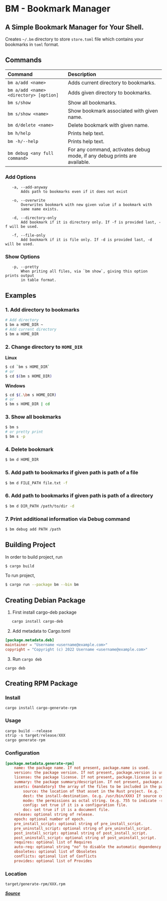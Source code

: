 # BM - Bookmark Manager
## A Simple Bookmark Manager for Your Shell.

Creates `~/.bm` directory to store `store.toml` file which contains your bookmarks in
`toml` format.

## Commands
| Command                                | Description                                                               |
|:---------------------------------------|:--------------------------------------------------------------------------|
| `bm a/add <name>                     ` | Adds current directory to bookmarks.                                      |
| `bm a/add <name> <directory> [option]` | Adds given directory to bookmarks.                                        |
| `bm s/show                           ` | Show all bookmarks.                                                       |
| `bm s/show <name>                    ` | Show bookmark associated with given name.                                 |
| `bm d/delete <name>                  ` | Delete bookmark with given name.                                          |
| `bm h/help                           ` | Prints help text.                                                         |
| `bm -h/--help                        ` | Prints help text.                                                         |
| `bm debug <any full command>         ` | For any command, activates debug mode, if any debug prints are available. |

### Add Options
```
   -a, --add-anyway
       Adds path to bookmarks even if it does not exist
   
   -o, --overwrite
       Overwrites bookmark with new given value if a bookmark with
       same name exists.
       
   -d, --directory-only
       Add bookmark if it is directory only. If -f is provided last, -f will be used.
       
   -f, --file-only 
       Add bookmark if it is file only. If -d is provided last, -d will be used.
```

### Show Options
```
   -p, --pretty
       When priting all files, via `bm show`, giving this option prints output
       in table format.
```

## Examples

### 1. Add directory to bookmarks
```bash
# Add directory 
$ bm a HOME_DIR ~ 
# Add current directory
$ bm a HOME_DIR 
```

### 2. Change directory to `HOME_DIR`
**Linux**
```bash
$ cd `bm s HOME_DIR`
# or
$ cd $(bm s HOME_DIR)
```

**Windows**
```bash
$ cd $(.\bm s HOME_DIR)
# or
$ bm s HOME_DIR | cd
```

### 3. Show all bookmarks
```bash
$ bm s
# or pretty print
$ bm s -p
```

### 4. Delete bookmark
```bash
$ bm d HOME_DIR 
```

### 5. Add path to bookmarks if given path is path of a file
```bash
$ bm d FILE_PATH file.txt -f
```

### 6. Add path to bookmarks if given path is path of a directory
```bash
$ bm d DIR_PATH /path/to/dir -d
```

### 7. Print additional information via Debug command
```bash
$ bm debug add PATH /path
```

## Building Project
In order to build project, run

```bash
$ cargo build
```

To run project,

```bash
$ cargo run --package bm --bin bm
```

## Creating Debian Package
1. First install cargo-deb package
```bash
   cargo install cargo-deb 
```

2. Add metadata to Cargo.toml
```toml
[package.metadata.deb]
maintainer = "Username <username@example.com>"
copyright = "Copyright (c) 2022 Username <username@example.com>"
```

3. Run `cargo deb`
```
cargo deb
```

## Creating RPM Package

### Install

```cargo install cargo-generate-rpm```

### Usage

```rust
cargo build --release
strip -s target/release/XXX
cargo generate-rpm
```

### Configuration

``` toml
[package.metadata.generate-rpm]
    name: the package name. If not present, package.name is used.
    version: the package version. If not present, package.version is used.
    license: the package license. If not present, package.license is used.
    summary: the package summary/description. If not present, package.description is used.
    assets: (mandatory) the array of the files to be included in the package
        source: the location of that asset in the Rust project. (e.g. target/release/XXX) Wildcard character * is allowed.
        dest: the install-destination. (e.g. /usr/bin/XXX) If source contains wildcard character *, it must be a directory, not a file path.
        mode: the permissions as octal string. (e.g. 755 to indicate -rwxr-xr-x)
        config: set true if it is a configuration file.
        doc: set true if it is a document file.
    release: optional string of release.
    epoch: optional number of epoch.
    pre_install_script: optional string of pre_install_script.
    pre_uninstall_script: optional string of pre_uninstall_script.
    post_install_script: optional string of post_install_script.
    post_uninstall_script: optional string of post_uninstall_script.
    requires: optional list of Requires
    auto-req: optional string "no" to disable the automatic dependency process
    obsoletes: optional list of Obsoletes
    conflicts: optional list of Conflicts
    provides: optional list of Provides
```

### Location
```target/generate-rpm/XXX.rpm```

**_[Source](https://blog.karmacomputing.co.uk/how-to-create-deb-package-from-rust/)_**
